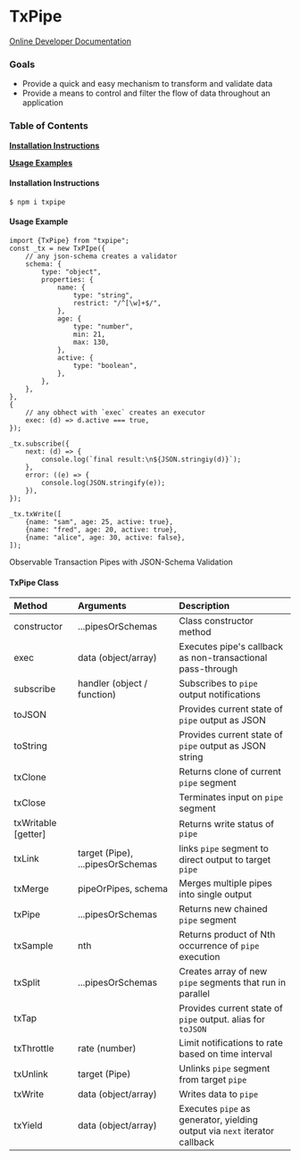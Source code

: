 # TxPipe

[Online Developer Documentation](https://webfreshener.github.io/RxVO/)

### Goals 
 * Provide a quick and easy mechanism to transform and validate data
 * Provide a means to control and filter the flow of data throughout an application

### Table of Contents

**[Installation Instructions](#installation-instructions)**

**[Usage Examples](#usage-examples)**

#### Installation Instructions
```
$ npm i txpipe 
```

#### Usage Example 
```
import {TxPipe} from "txpipe";
const _tx = new TxPIpe({
    // any json-schema creates a validator
    schema: {
        type: "object",
        properties: {
            name: {
                type: "string",
                restrict: "/^[\w]+$/",
            },
            age: {
                type: "number",
                min: 21,
                max: 130,
            },
            active: {
                type: "boolean",
            },
        },
    },
},
{
    // any obhect with `exec` creates an executor
    exec: (d) => d.active === true,
});

_tx.subscribe({
    next: (d) => {
        console.log(`final result:\n${JSON.stringiy(d)}`);
    },
    error: ((e) => {
        console.log(JSON.stringify(e));
    }),
});

_tx.txWrite([
    {name: "sam", age: 25, active: true},
    {name: "fred", age: 20, active: true},
    {name: "alice", age: 30, active: false},
]);

```

Observable Transaction Pipes with JSON-Schema Validation

#### TxPipe Class ####
| Method        | Arguments | Description  |
|:--------------|:----------|:-------|
| constructor | ...pipesOrSchemas | Class constructor method |
| exec | data (object/array)| Executes pipe's callback as non-transactional pass-through |
| subscribe | handler (object / function)| Subscribes to `pipe` output notifications |
| toJSON | | Provides current state of `pipe` output as JSON |
| toString | | Provides current state of `pipe` output as JSON string |
| txClone | | Returns clone of current `pipe` segment |
| txClose | | Terminates input on `pipe` segment |
| txWritable [getter] | | Returns write status of `pipe` |
| txLink | target (Pipe), ...pipesOrSchemas | links `pipe` segment to direct output to target `pipe` |
| txMerge | pipeOrPipes, schema | Merges multiple pipes into single output |
| txPipe | ...pipesOrSchemas | Returns new chained `pipe` segment |
| txSample | nth | Returns product of Nth occurrence of `pipe` execution |
| txSplit | ...pipesOrSchemas | Creates array of new `pipe` segments that run in parallel |
| txTap | | Provides current state of `pipe` output. alias for `toJSON` |
| txThrottle | rate (number) | Limit notifications to rate based on time interval |
| txUnlink | target (Pipe)| Unlinks `pipe` segment from target `pipe` |
| txWrite | data (object/array)| Writes data to `pipe` |
| txYield | data (object/array)| Executes `pipe` as generator, yielding output via `next` iterator callback |
